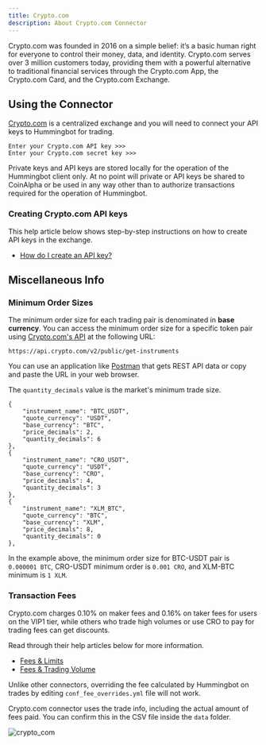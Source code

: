 ```yaml
---
title: Crypto.com
description: About Crypto.com Connector
---
```




Crypto.com was founded in 2016 on a simple belief: it’s a basic human right for everyone to control their money, data, and identity. Crypto.com serves over 3 million customers today, providing them with a powerful alternative to traditional financial services through the Crypto.com App, the Crypto.com Card, and the Crypto.com Exchange.

## Using the Connector

[Crypto.com](https://crypto.com/exchange) is a centralized exchange and you will need to connect your API keys to Hummingbot for trading.

```
Enter your Crypto.com API key >>>
Enter your Crypto.com secret key >>>
```

Private keys and API keys are stored locally for the operation of the Hummingbot client only. At no point will private or API keys be shared to CoinAlpha or be used in any way other than to authorize transactions required for the operation of Hummingbot.

### Creating Crypto.com API keys

This help article below shows step-by-step instructions on how to create API keys in the exchange.

- [How do I create an API key?](https://exchange-docs.crypto.com/spot/index.html#introduction)

<Callout
  type="warning"
  body="We recommend using only #trade# enabled API keys; enabling #withdraw, transfer, or the equivalent is unnecessary# for current Hummingbot strategies."
/>

## Miscellaneous Info

### Minimum Order Sizes

The minimum order size for each trading pair is denominated in **base currency**. You can access the minimum order size for a specific token pair using [Crypto.com's API](https://exchange-docs.crypto.com/#public-get-instruments) at the following URL:

```
https://api.crypto.com/v2/public/get-instruments
```

You can use an application like [Postman](https://www.postman.com/) that gets REST API data or copy and paste the URL in your web browser.

The `quantity_decimals` value is the market's minimum trade size.

```
{
    "instrument_name": "BTC_USDT",
    "quote_currency": "USDT",
    "base_currency": "BTC",
    "price_decimals": 2,
    "quantity_decimals": 6
},
{
    "instrument_name": "CRO_USDT",
    "quote_currency": "USDT",
    "base_currency": "CRO",
    "price_decimals": 4,
    "quantity_decimals": 3
},
{
    "instrument_name": "XLM_BTC",
    "quote_currency": "BTC",
    "base_currency": "XLM",
    "price_decimals": 8,
    "quantity_decimals": 0
},
```

In the example above, the minimum order size for BTC-USDT pair is `0.000001 BTC`, CRO-USDT minimum order is `0.001 CRO`, and XLM-BTC minimum is `1 XLM`.

### Transaction Fees

Crypto.com charges 0.10% on maker fees and 0.16% on taker fees for users on the VIP1 tier, while others who trade high volumes or use CRO to pay for trading fees can get discounts.

Read through their help articles below for more information.

- [Fees & Limits](https://crypto.com/exchange/document/fees-limits)
- [Fees & Trading Volume](https://help.crypto.com/en/articles/3511276-fees-trading-volume)

Unlike other connectors, overriding the fee calculated by Hummingbot on trades by editing `conf_fee_overrides.yml` file will not work.

Crypto.com connector uses the trade info, including the actual amount of fees paid. You can confirm this in the CSV file inside the `data` folder.

![crypto_com](/assets/img/crypto_com_csv.png)
